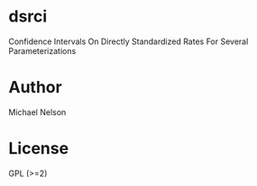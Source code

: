 # dsrci

Confidence Intervals On Directly Standardized Rates For Several Parameterizations

# Author

Michael Nelson

# License

GPL (>=2)